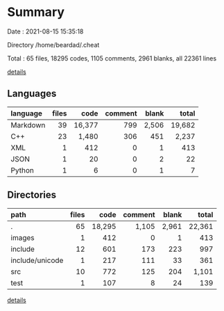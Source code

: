 # Summary

Date : 2021-08-15 15:35:18

Directory /home/beardad/.cheat

Total : 65 files,  18295 codes, 1105 comments, 2961 blanks, all 22361 lines

[details](details.md)

## Languages
| language | files | code | comment | blank | total |
| :--- | ---: | ---: | ---: | ---: | ---: |
| Markdown | 39 | 16,377 | 799 | 2,506 | 19,682 |
| C++ | 23 | 1,480 | 306 | 451 | 2,237 |
| XML | 1 | 412 | 0 | 1 | 413 |
| JSON | 1 | 20 | 0 | 2 | 22 |
| Python | 1 | 6 | 0 | 1 | 7 |

## Directories
| path | files | code | comment | blank | total |
| :--- | ---: | ---: | ---: | ---: | ---: |
| . | 65 | 18,295 | 1,105 | 2,961 | 22,361 |
| images | 1 | 412 | 0 | 1 | 413 |
| include | 12 | 601 | 173 | 223 | 997 |
| include/unicode | 1 | 217 | 111 | 33 | 361 |
| src | 10 | 772 | 125 | 204 | 1,101 |
| test | 1 | 107 | 8 | 24 | 139 |

[details](details.md)